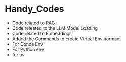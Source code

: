 # Handy_Codes
-  Code related to RAG
-  Code releated to the LLM Model Loading
-  Code related to Embeddings
-  Added the Commands to create Virtual Envinormant
  -  For Conda Env
  -  For Python env
  -  for uv 
